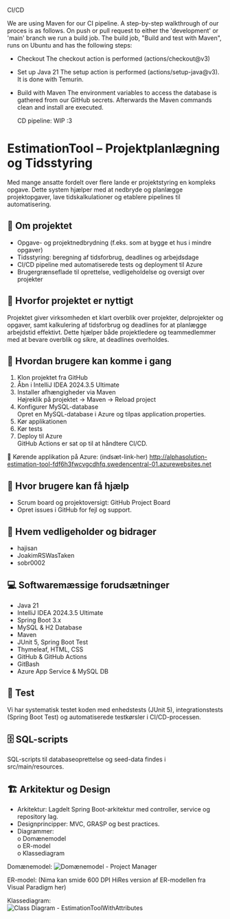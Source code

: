 CI/CD

We are using Maven for our CI pipeline. A step-by-step walkthrough of our proces is as follows.
On push or pull request to either the 'development' or 'main' branch we run a build job.
The build job, "Build and test with Maven", runs on Ubuntu and has the following steps:
  - Checkout
    The checkout action is performed (actions/checkout@v3)
  - Set up Java 21
    The setup action is performed (actions/setup-java@v3). It is done with Temurin.
  - Build with Maven
    The environment variables to access the database is gathered from our GitHub secrets. Afterwards the Maven commands clean and install are executed.

    CD pipeline:
    WIP :3
# EstimationTool – Projektplanlægning og Tidsstyring

Med mange ansatte fordelt over flere lande er projektstyring en kompleks opgave. Dette system hjælper med at nedbryde og planlægge projektopgaver, lave tidskalkulationer og etablere pipelines til automatisering.

## 📌 Om projektet
- Opgave- og projektnedbrydning (f.eks. som at bygge et hus i mindre opgaver)  
- Tidsstyring: beregning af tidsforbrug, deadlines og arbejdsdage  
- CI/CD pipeline med automatiserede tests og deployment til Azure  
- Brugergrænseflade til oprettelse, vedligeholdelse og oversigt over projekter

## 🌟 Hvorfor projektet er nyttigt
Projektet giver virksomheden et klart overblik over projekter, delprojekter og opgaver, samt kalkulering af tidsforbrug og deadlines for at planlægge arbejdstid effektivt. Dette hjælper både projektledere og teammedlemmer med at bevare overblik og sikre, at deadlines overholdes.

## 🚀 Hvordan brugere kan komme i gang
1. Klon projektet fra GitHub  
2. Åbn i IntelliJ IDEA 2024.3.5 Ultimate  
3. Installer afhængigheder via Maven  
   Højreklik på projektet → Maven → Reload project  
4. Konfigurer MySQL-database  
   Opret en MySQL-database i Azure og tilpas application.properties.  
5. Kør applikationen  
6. Kør tests  
7. Deploy til Azure  
   GitHub Actions er sat op til at håndtere CI/CD.  

🔗 Kørende applikation på Azure: (indsæt-link-her) http://alphasolution-estimation-tool-fdf6h3fwcvgcdhfq.swedencentral-01.azurewebsites.net

## 📘 Hvor brugere kan få hjælp
- Scrum board og projektoversigt: GitHub Project Board  
- Opret issues i GitHub for fejl og support.

## 👥 Hvem vedligeholder og bidrager
- hajisan  
- JoakimRSWasTaken  
- sobr0002

## 💻 Softwaremæssige forudsætninger
- Java 21  
- IntelliJ IDEA 2024.3.5 Ultimate  
- Spring Boot 3.x  
- MySQL & H2 Database  
- Maven  
- JUnit 5, Spring Boot Test  
- Thymeleaf, HTML, CSS  
- GitHub & GitHub Actions  
- GitBash  
- Azure App Service & MySQL DB

## 🧪 Test
Vi har systematisk testet koden med enhedstests (JUnit 5), integrationstests (Spring Boot Test) og automatiserede testkørsler i CI/CD-processen.

## 🗄 SQL-scripts
SQL-scripts til databaseoprettelse og seed-data findes i src/main/resources.

## 🏗 Arkitektur og Design
- Arkitektur: Lagdelt Spring Boot-arkitektur med controller, service og repository lag.  
- Designprincipper: MVC, GRASP og best practices.  
- Diagrammer:  
  o Domænemodel  
  o ER-model  
  o Klassediagram

Domænemodel:
![Domænemodel - Project Manager](https://github.com/user-attachments/assets/e5e53c3a-45a6-4b49-ae4a-a667aaa0b2fe)


ER-model:
(Nima kan smide 600 DPI HiRes version af ER-modellen fra Visual Paradigm her)

Klassediagram:    
![Class Diagram - EstimationToolWithAttributes](https://github.com/user-attachments/assets/c8d7c13e-1d2a-4a47-bf01-ad994a5d64b7)
